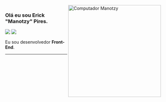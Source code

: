 <img src="https://raw.githubusercontent.com/MicaelliMedeiros/micaellimedeiros/master/image/computer-illustration.png" min-width="400px" max-width="300px" width="300px" align="right" alt="Computador Manotzy">


### Olá eu sou Erick "Manotzy" Pires.



<img src="https://img.shields.io/static/v1?label=Overview&message=manotzy&color=E48B6F&style=for-the-badge&logo=GitHub">

<img align='bottom' src="https://github-readme-stats.vercel.app/api?username=Manotzy&show_icons=true&title_color=AA31F7&text_color=AA31F7&icon_color=E48B6F&bg_color=171717&cache_seconds=2300">
<p>

Eu sou desenvolvedor **Front-End**.


</p>


<hr>
